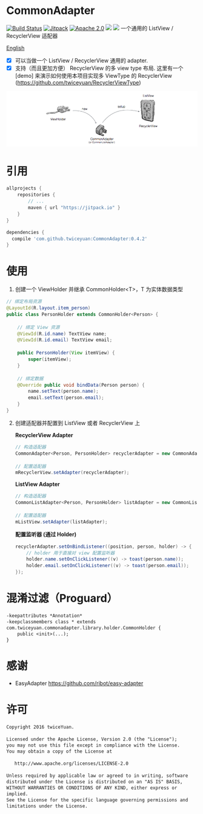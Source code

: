 # CommonAdapter

[![Build Status](https://travis-ci.org/twiceyuan/CommonAdapter.svg?branch=master)](https://travis-ci.org/twiceyuan/CommonAdapter)
[![Jitpack](https://jitpack.io/v/twiceyuan/CommonAdapter.svg)](https://jitpack.io/#twiceyuan/CommonAdapter)
[![Apache 2.0](https://img.shields.io/hexpm/l/plug.svg)](http://www.apache.org/licenses/LICENSE-2.0)
<a href="http://www.methodscount.com/?lib=com.github.twiceyuan%3ACommonAdapter%3A0.3"><img src="https://img.shields.io/badge/Size-27 KB-e91e63.svg"></img></a>
<a href="http://www.methodscount.com/?lib=com.github.twiceyuan%3ACommonAdapter%3A0.3"><img src="https://img.shields.io/badge/Methods count-core: 105 | deps: 16456-e91e63.svg"></img></a>
一个通用的 ListView / RecyclerView 适配器

[English](README.md)

* [x] 可以当做一个 ListView / RecyclerView 通用的 adapter.
* [x] 支持（而且更加方便） RecyclerView 的多 view type 布局. 这里有一个 [demo] 来演示如何使用本项目实现多 ViewType 的 RecyclerView (https://github.com/twiceyuan/RecyclerViewType)

![介绍](art/banner.png)

# 引用

```groovy
allprojects {
	repositories {
		// ...
		maven { url "https://jitpack.io" }
	}
}
```
```groovy
dependencies {
  compile 'com.github.twiceyuan:CommonAdapter:0.4.2'
}
```

# 使用

1. 创建一个 ViewHolder 并继承 CommonHolder\<T\>，T 为实体数据类型

  ```java
  // 绑定布局资源
  @LayoutId(R.layout.item_person)
  public class PersonHolder extends CommonHolder<Person> {
  
      // 绑定 View 资源
      @ViewId(R.id.name) TextView name;
      @ViewId(R.id.email) TextView email;
  
      public PersonHolder(View itemView) {
          super(itemView);
      }
  
      // 绑定数据
      @Override public void bindData(Person person) {
          name.setText(person.name);
          email.setText(person.email);
      }
  }
  ```

2. 创建适配器并配置到 ListView 或者 RecyclerView 上

    **RecyclerView Adapter**
    
    ```java
    // 构造适配器
    CommonAdapter<Person, PersonHolder> recyclerAdapter = new CommonAdapter<>(this, PersonHolder.class);

    // 配置适配器
    mRecyclerView.setAdapter(recyclerAdapter);
    ```
    
    **ListView Adapter**
    
    ```java
    // 构造适配器
    CommonListAdapter<Person, PersonHolder> listAdapter = new CommonListAdapter<>(this, PersonHolder.class);
    
    // 配置适配器
    mListView.setAdapter(listAdapter);
    ```

    **配置监听器 (通过 Holder)** 
    
    ```java
    recyclerAdapter.setOnBindListener((position, person, holder) -> {
        // holder 用于直接对 view 配置监听器
        holder.name.setOnClickListener((v) -> toast(person.name));
        holder.email.setOnClickListener((v) -> toast(person.email));
    });
    ```

# 混淆过滤（Proguard）

```
-keepattributes *Annotation*
-keepclassmembers class * extends com.twiceyuan.commonadapter.library.holder.CommonHolder {
    public <init>(...);
}
```

# 感谢

* EasyAdapter https://github.com/ribot/easy-adapter

# 许可
```
Copyright 2016 twiceYuan.

Licensed under the Apache License, Version 2.0 (the "License");
you may not use this file except in compliance with the License.
You may obtain a copy of the License at

   http://www.apache.org/licenses/LICENSE-2.0

Unless required by applicable law or agreed to in writing, software
distributed under the License is distributed on an "AS IS" BASIS,
WITHOUT WARRANTIES OR CONDITIONS OF ANY KIND, either express or implied.
See the License for the specific language governing permissions and
limitations under the License.
```
